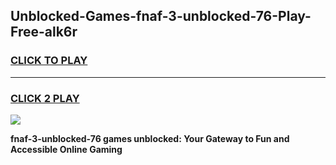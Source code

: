
## Unblocked-Games-fnaf-3-unblocked-76-Play-Free-alk6r
<h3>
<a href="https://premium76.site?title=fnaf-3-unblocked-76&ref=10A">CLICK TO PLAY</a></h3>
<hr>

<h3>
<a href="https://premium76.site?title=fnaf-3-unblocked-76&ref=10A">CLICK 2 PLAY</a>
  
</h3>

<a href="https://premium76.site?title=fnaf-3-unblocked-76&ref=10A"><img src="https://clearcache.store/games.png"></a>


**fnaf-3-unblocked-76 games unblocked: Your Gateway to Fun and Accessible Online Gaming**
